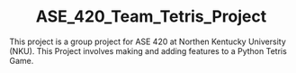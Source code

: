 <h1 style="text-align: center;"> ASE_420_Team_Tetris_Project </h1>
This project is a group project for ASE 420 at Northen Kentucky University (NKU). This Project involves making and adding features to a Python Tetris Game.
